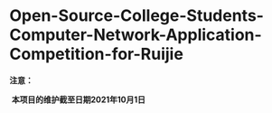 # Open-Source-College-Students-Computer-Network-Application-Competition-for-Ruijie


**注意：**

​	**本项目的维护截至日期2021年10月1日**

